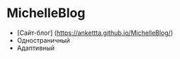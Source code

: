 # MichelleBlog
- [Сайт-блог] (https://ankettta.github.io/MichelleBlog/)
- Одностраничный
- Адаптивный
